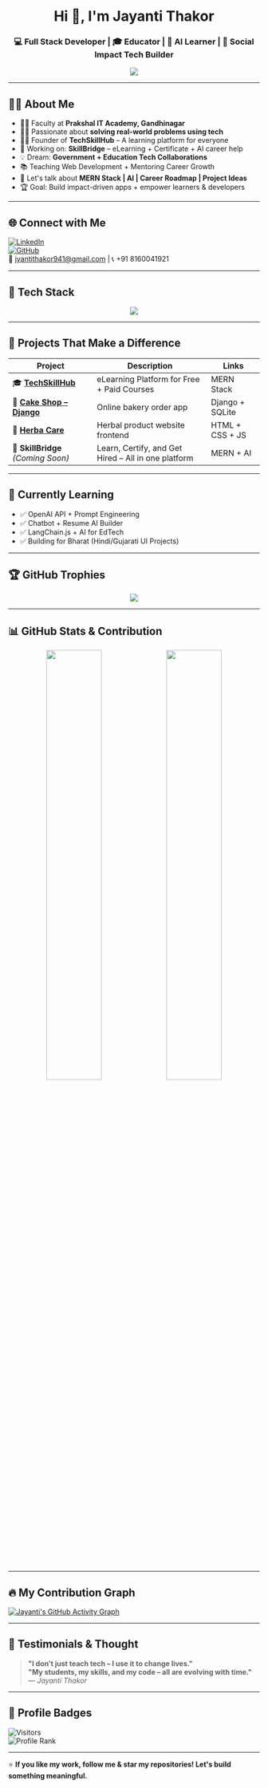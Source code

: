 <h1 align="center">Hi 👋, I'm Jayanti Thakor</h1>
<h3 align="center">💻 Full Stack Developer | 🎓 Educator | 🚀 AI Learner | 🌱 Social Impact Tech Builder</h3>

<p align="center">
  <img src="https://readme-typing-svg.demolab.com?font=Fira+Code&weight=500&size=22&pause=1000&color=14F7C9&center=true&vCenter=true&width=600&lines=🚀+Founder+of+TechSkillHub+;👨‍💻+I+code+to+solve+real-life+problems;🎯+Education+%2B+Employment+Focused+Solutions;🤖+Exploring+AI+for+Good" />
</p>

---

## 🧑‍💼 About Me

- 👨‍🏫 Faculty at **Prakshal IT Academy, Gandhinagar**
- 🧑‍💻 Passionate about **solving real-world problems using tech**
- 👩‍🎓 Founder of **TechSkillHub** – A learning platform for everyone
- 🔭 Working on: **SkillBridge** – eLearning + Certificate + AI career help
- 💡 Dream: **Government + Education Tech Collaborations**
- 📚 Teaching Web Development + Mentoring Career Growth
- 💬 Let's talk about **MERN Stack | AI | Career Roadmap | Project Ideas**
- 🏆 Goal: Build impact-driven apps + empower learners & developers

---

## 🌐 Connect with Me

[![LinkedIn](https://img.shields.io/badge/LinkedIn-blue?style=for-the-badge&logo=linkedin)](https://linkedin.com/in/your-profile)  
[![GitHub](https://img.shields.io/badge/GitHub-black?style=for-the-badge&logo=github)](https://github.com/JAYANTI-THAKOR-941)  
📧 jyantithakor941@gmail.com | 📞 +91 8160041921

---

## 🔧 Tech Stack

<div align="center">

<img src="https://skillicons.dev/icons?i=html,css,js,react,nodejs,express,mongodb,bootstrap,tailwind,figma,git,github,python,vscode" />

</div>

---

## 🚀 Projects That Make a Difference

| Project | Description | Links |
|--------|-------------|-------|
| 🎓 [**TechSkillHub**](https://github.com/JAYANTI-THAKOR-941/TechSkillHub) | eLearning Platform for Free + Paid Courses | MERN Stack |
| 🍰 [**Cake Shop – Django**](https://github.com/JAYANTI-THAKOR-941/Cake-Shop-Project-using-Python-Django) | Online bakery order app | Django + SQLite |
| 🌿 [**Herba Care**](https://github.com/JAYANTI-THAKOR-941/Herba-Care-Frontend-Project) | Herbal product website frontend | HTML + CSS + JS |
| 📄 **SkillBridge** *(Coming Soon)* | Learn, Certify, and Get Hired – All in one platform | MERN + AI |

---

## 🧠 Currently Learning

- ✅ OpenAI API + Prompt Engineering
- ✅ Chatbot + Resume AI Builder
- ✅ LangChain.js + AI for EdTech
- ✅ Building for Bharat (Hindi/Gujarati UI Projects)

---

## 🏆 GitHub Trophies

<p align="center">
  <img src="https://github-profile-trophy.vercel.app/?username=JAYANTI-THAKOR-941&theme=monokai&row=1&margin-w=20&no-frame=true" />
</p>

---

## 📊 GitHub Stats & Contribution

<p align="center">
  <img src="https://github-readme-stats.vercel.app/api?username=JAYANTI-THAKOR-941&show_icons=true&theme=radical" width="47%" />
  <img src="https://github-readme-streak-stats.herokuapp.com/?user=JAYANTI-THAKOR-941&theme=tokyonight" width="47%" />
</p>

---

## 🔥 My Contribution Graph

[![Jayanti's GitHub Activity Graph](https://github-readme-activity-graph.vercel.app/graph?username=JAYANTI-THAKOR-941&theme=react-dark)](https://github.com/JAYANTI-THAKOR-941)

---

## 💬 Testimonials & Thought

> **"I don’t just teach tech – I use it to change lives."**  
> **"My students, my skills, and my code – all are evolving with time."**  
> — *Jayanti Thakor*

---

## 📌 Profile Badges

![Visitors](https://komarev.com/ghpvc/?username=JAYANTI-THAKOR-941&color=brightgreen)  
![Profile Rank](https://github-profile-summary-cards.vercel.app/api/cards/profile-details?username=JAYANTI-THAKOR-941&theme=tokyonight)

---

⭐ **If you like my work, follow me & star my repositories! Let's build something meaningful.**

